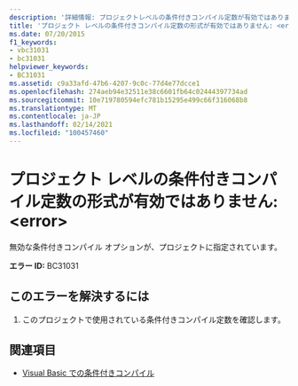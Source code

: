 ```yaml
---
description: '詳細情報: プロジェクトレベルの条件付きコンパイル定数が有効ではありません。 <error>'
title: 'プロジェクト レベルの条件付きコンパイル定数の形式が有効ではありません: <error>'
ms.date: 07/20/2015
f1_keywords:
- vbc31031
- bc31031
helpviewer_keywords:
- BC31031
ms.assetid: c9a33afd-47b6-4207-9c0c-77d4e77dcce1
ms.openlocfilehash: 274aeb94e32511e38c6601fb64c02444397734ad
ms.sourcegitcommit: 10e719780594efc781b15295e499c66f316068b8
ms.translationtype: MT
ms.contentlocale: ja-JP
ms.lasthandoff: 02/14/2021
ms.locfileid: "100457460"
---
```

# <a name="project-level-conditional-compilation-constant-is-not-valid-error"></a>プロジェクト レベルの条件付きコンパイル定数の形式が有効ではありません: \<error>

無効な条件付きコンパイル オプションが、プロジェクトに指定されています。  
  
 **エラー ID:** BC31031  
  
## <a name="to-correct-this-error"></a>このエラーを解決するには  
  
1. このプロジェクトで使用されている条件付きコンパイル定数を確認します。  
  
## <a name="see-also"></a>関連項目

- [Visual Basic での条件付きコンパイル](../programming-guide/program-structure/conditional-compilation.md)
